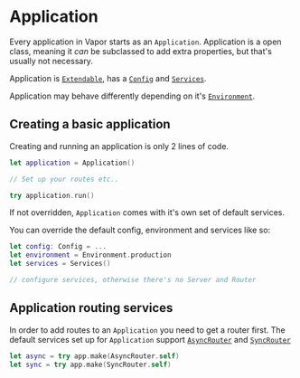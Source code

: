 # Application

Every application in Vapor starts as an `Application`. Application is a open class, meaning it _can_ be subclassed to add extra properties, but that's usually not necessary.

Application is [`Extendable`](../core/extend.md), has a [`Config`](../service/config.md) and [`Services`](../service/services.md).

Application may behave differently depending on it's [`Environment`](../service/environment.md).

## Creating a basic application

Creating and running an application is only 2 lines of code.

```swift
let application = Application()

// Set up your routes etc..

try application.run()
```

If not overridden, `Application` comes with it's own set of default services.

You can override the default config, environment and services like so:

```swift
let config: Config = ...
let environment = Environment.production
let services = Services()

// configure services, otherwise there's no Server and Router
```

## Application routing services

In order to add routes to an `Application` you need to get a router first. The default services set up for `Application` support [`AsyncRouter`](../routing/async.md) and [`SyncRouter`](../routing/sync.md)

```swift
let async = try app.make(AsyncRouter.self)
let sync = try app.make(SyncRouter.self)
```
